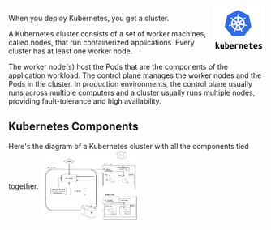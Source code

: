 <img align="right" src="./assets/k8s-logo.png" width="100">

When you deploy Kubernetes, you get a cluster.

A Kubernetes cluster consists of a set of worker machines, called nodes, that run containerized applications. Every cluster has at least one worker node.

The worker node(s) host the Pods that are the components of the application workload. The control plane manages the worker nodes and the Pods in the cluster. In production environments, the control plane usually runs across multiple computers and a cluster usually runs multiple nodes, providing fault-tolerance and high availability.

## Kubernetes Components ##

Here's the diagram of a Kubernetes cluster with all the components tied together.
<img align="center" src="./assets/k8s-architecture.jpeg" width="200">